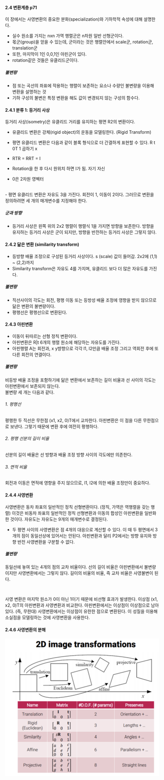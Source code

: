 
#### 2.4 변환계층 p71
이 장에서는 사영변환의 중요한 분화(specialization)와 기하학적 속성에 대해 설명한다. 
- 실수 원소를 가지는 nxn 가역 행렬군은 n차원 일반 선형군이다. 
- 몫군(group)을 얻을 수 있는데, 군이라는 것은 행렬안에서 scale군, rotation군, translation군
- 또한, 마지막이 1인 0,0,1인 아핀군이 있다. 
- rotation같은 것들은 유클리드군이다.
##### 불변량
- 점 또는 곡선의 좌표에 작용하는 행렬이 보존하는 요소나 수량인 불변량을 이용해 변환을 설명하는 것
- 기하 구성의 불변은 특정 변환을 해도 값이 변경되지 않는 구성의 함수다.

#### 2.4.1 분류 1: 등거리 사상
등거리 사상(isometry)은 유클리드 거리를 유지하는 평면 R2의 변환이다.

- 유클리드 변환은 강체(rigid object)의 운동을 모델링한다. (Rigid Transform)
- 평면 유클리드 변환은 다음과 같이 블록 형식으로 더 간결하게 표현할 수 있다.
R t
0T 1 곱하기 x

- RTR = RRT = I 
- Rotation을 한 후 다시 원위치 하면 I가 됨. 자기 자신
- 0은 2차원 영벡터

<br>
- 평면 유클리드 변환은 자유도 3을 가진다. 회전이 1, 이동이 2이다.
그러므로 변환을 정의하려면 세 개의 매개변수를 지정해야 한다. 

##### 군과 방향
- 등거리 사상은 왼쪽 위의 2x2 행렬이 행렬식 1을 가지면 방향을 보존한다. 
방향을 유지하는 등거리 사상은 군이 되지만, 방향을 반전하는 등거리 사상은 그렇지 않다. 

#### 2.4.2 닮은 변환 (similarity transform)
- 등방향 배율 조정으로 구성된 등거리 사상이다. s (scale) 값이 들어감. 2x2에 (1,1) ~ (2,2)까지
- Similarity transform은 자유도 4를 가지며, 유클리드 보다 더 많은 자유도를 가진다. 

##### 불변량
- 직선사이의 각도는 회전, 평행 이동 또는 등방성 배율 조정에 영향을 받지 않으므로 닮은 변환의 불변량이다. 
- 평행선은 평행선으로 변환된다. 

#### 2.4.3 아핀변환
- 이동이 뒤따르는 선형 정칙 변환이다. 
- 아핀변환은 R|t 6개의 행렬 원소에 해당하는 자유도를 가진다. 
- 아핀행렬 A는 회전과, x y뱡향으로 각각 l1, l2만큼 배율 조정 그리고 역회전 후에 또 다른 회전의 연결이다. 
##### 불변량
비등방 배율 조정을 포함하기에 닮은 변환에서 보존하는 길이 비율과 선 사이의 각도는 아핀변환에서 보존되지 않는다. 
<br>
불변량 세 개는 다음과 같다.

###### 1. 평행선
평행한 두 직선은 무한점 (x1, x2, 0)T에서 교차한다. 
아핀변환은 이 점을 다른 무한점으로 보낸다. 그렇기 때문에
변환 후에 여전히 평행하다. 

###### 2. 평행 선분의 길이 비율
선분의 길이 배율은 선 방향과 배율 조정 방향 사이의 각도에만 의존한다. 

###### 3. 면적 비율
회전과 이동은 면적에 영향을 주지 않으므로, l1, l2에 의한 배율 조정만이 중요하다.

#### 2.4.4 사영변환

사영변환은 동차 좌표의 일반적인 정칙 선형변환이다. (정칙, 가역은 역행렬을 갖는 행렬)
이것은 비동차 좌표의 일반적인 정칙 선형변환과 이동의 합성인 아핀변환을 일반화한 것이다. 
자유도는 자유도는 9개의 매개변수로 결정된다.
<br>
- 두 평면 사이의 사영변환은 점 4개의 대응으로 계산할 수 있다. 
이 때 두 평면에서 3개의 점이 동일선상에 있어서는 안된다.
아핀변환과 달리 P2에서는 방향 유지와 방향 반전 사영변환을 구분할 수 없다. 

##### 불변량
동일선에 놓여 있는 4개의 점의 교차 비율이다.
선의 길이 비율은 아핀변환에서 불변량이지만 사영변환에서는 그렇지 않다. 
길이의 비율의 비율, 즉 교차 비율은 사영불변이 된다. 

<br>

사영 변환은 마지막 원소가 0이 아닌 1이기 때문에 비선형 효과가 발생한다. 
이상점 (x1, x2, 0)T의 아핀변환과 사영변환과 비교한다. 
아핀변환에서는 이상점이 이상점으로 남아 있다. (즉, 무한대)
사영변환에서는 이상점이 유한한 점으로 변환된다. 
이 성질을 이용해 소실점을 모델링하는 것에 사영변환을 사용한다. 

#### 2.4.6 사영변환의 분해


![transforms](img/2d_image_transform.png)

